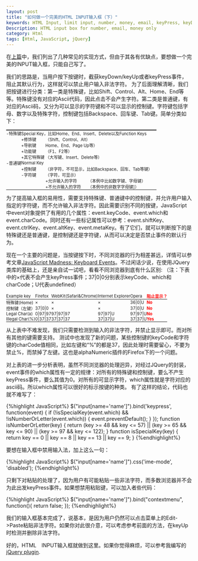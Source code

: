 ```yaml
---
layout: post
title: "如何做一个完美的HTML INPUT输入框（下）"
keywords: HTML Input, limit input, number, money, email, keyPress, keyDown, 
Description: HTML input box for number, email, money only
category: Html
tags: [Html, JavaScript, jQuery]
---
```


在[上篇](/2011/02/15/html-input-box-1/)中，我们列出了几种常见的实现方式，但由于其各有优缺点，要想做一个完美的INPUT输入框，只能自己写了。

我们的思路是，当用户按下按键时，截获keyDown/keyUp或者keyPress事件，阻止其默认行为，这样就可以禁止用户输入非法字符。
为了后面理解清晰，我们把按键进行分类：第一类是特殊键，比如Shift、Control、Alt、Home、End等等。特殊键没有对应的Ascii代码，因此点击不会产生字符。第二类是普通键，有对应的Ascii码，又分为可以显示的字符键和不可以显示的控制键。字符键包括字母、数字以及特殊字符，控制键包括Backspace、回车键、Tab键。简单分类如下：

<table style="font-size: 80%;">
<tbody>
<tr>
<td style="padding: 0;" width="10%"></td>
<td style="padding: 0;"></td>
<td style="padding: 0;"></td>
<td style="padding: 0;"></td>
</tr>
</tbody>
<tbody>
<tr>
<td style="padding: 0;">-特殊键</td>
<td style="padding: 0;" colspan="3">Special Key，比如Home、End、Insert、Delete以及Function Keys</td>
</tr>
<tr>
<td style="padding: 0;"></td>
<td style="padding: 0;">+修饰键</td>
<td style="padding: 0;" colspan="2">（Shift、Control、Alt）</td>
</tr>
<tr>
<td style="padding: 0;"></td>
<td style="padding: 0;">+导航键</td>
<td style="padding: 0;" colspan="2">Home、End、Page Up等）</td>
</tr>
<tr>
<td style="padding: 0;"></td>
<td style="padding: 0;">+功能键</td>
<td style="padding: 0;" colspan="2">（F1、F2等）</td>
</tr>
<tr>
<td style="padding: 0;"></td>
<td style="padding: 0;">+其它特殊键</td>
<td style="padding: 0;" colspan="2">（大写键、Insert、Delete等）</td>
</tr>
<tr>
<td style="padding: 0;">-普通键</td>
<td style="padding: 0;" colspan="3">Normal Key</td>
</tr>
<tr>
<td style="padding: 0;"></td>
<td style="padding: 0;">+控制键</td>
<td style="padding: 0;" colspan="2">（非字符，不可显示，比如Backspace、回车、Tab等键）</td>
</tr>
<tr>
<td style="padding: 0;"></td>
<td style="padding: 0;">-字符键</td>
<td style="padding: 0;" colspan="2">（字符，可显示）</td>
</tr>
<tr>
<td style="padding: 0;"></td>
<td style="padding: 0;"></td>
<td style="padding: 0;">+允许输入的字符</td>
<td style="padding: 0;">（本例中比如数字键、字母键）</td>
</tr>
<tr>
<td style="padding: 0;"></td>
<td style="padding: 0;"></td>
<td style="padding: 0;">+不允许输入的字符</td>
<td style="padding: 0;">（本例中的非数字字母键]）</td>
</tr>
</tbody>
</table>
为了提高输入框的易用性，需要支持特殊键、普通键中的控制键，并允许用户输入指定的字符键，而不允许输入非法字符。因此需要识别不同的按键，JavaScript中event对象提供了有用的几个属性：event.keyCode、event.which和event.charCode。同时还有一些标记属性可以参考：event.shiftKey、event.ctrlKey、event.altKey、event.metaKey。有了它们，就可以判断按下的是特殊键还是普通键，是控制键还是字符键，从而可以决定是否禁止事件的默认行为。

现在一个主要的问题是，当按键按下时，不同浏览器的行为相差甚远，详情可以参考文章[JavaScript Madness: Keyboard Events](http://unixpapa.com/js/key.html)。不过闲话少说，在使用JQuery类库的基础上，还是亲自试一试吧，看看不同浏览器到底有什么区别:
（注：下表中的×代表不会产生keyPress事件；37|0|0分别表示keyCode、which和charCode；U代表undefined）
<table style="font-size: 80%;">
<thead>
<tr>
<td style="padding: 0;">Example key</td>
<td style="padding: 0;">Firefox</td>
<td style="padding: 0;">WebKit(Safari&amp;Chrome)</td>
<td style="padding: 0;">Internet Explorer</td>
<td style="padding: 0;">Opera</td>
<td style="padding: 0; color: red;"><strong>阻止显示？</strong></td>
</tr>
</thead>
<tbody>
<tr>
<td style="padding: 0;">特殊键(Home)</td>
<td style="padding: 0;">×</td>
<td style="padding: 0;">×</td>
<td style="padding: 0;">×</td>
<td style="padding: 0;">36|0|U</td>
<td style="padding: 0; color: red;"><strong>No</strong></td>
</tr>
<tr>
<td style="padding: 0;">控制键（左键）</td>
<td style="padding: 0;">37|0|0</td>
<td style="padding: 0;">×</td>
<td style="padding: 0;">×</td>
<td style="padding: 0;">37|0|U</td>
<td style="padding: 0; color: red;"><strong>No</strong></td>
</tr>
<tr>
<td style="padding: 0;">Legal Char(a)</td>
<td style="padding: 0;">0|97|97</td>
<td style="padding: 0;">97|97|97</td>
<td style="padding: 0;">97|97|U</td>
<td style="padding: 0;">97|97|U</td>
<td style="padding: 0; color: red;"><strong>No</strong></td>
</tr>
<tr>
<td style="padding: 0;">Illegal Char(%)</td>
<td style="padding: 0;">0|37|37</td>
<td style="padding: 0;">37|37|37</td>
<td style="padding: 0;">37|37|U</td>
<td style="padding: 0;">37|37|U</td>
<td style="padding: 0; color: red;"><strong>Yes</strong></td>
</tr>
</tbody>
</table>
从上表中不难发现，我们只需要检测到输入的非法字符，并禁止显示即可。而对所有其他的键需要支持。
测试中也发现了新的问题，某些控制键的keyCode和字符键的charCode值相同，比如左键和“%”的都是37，因此处理时需要留心，不要为禁止%，而禁掉了左键。这也是alphaNumeric插件的Firefox下的一个问题。

对上表的进一步分析表明，虽然不同浏览器的处理迥异，对经过JQuery的封装，event事件的which属性有一定的规律：对所有的特殊键和控制键，要么不产生keyPress事件，要么其值为0。对所有的可显示字符，which属性就是字符对应的ascii码。所以which属性可以很好的标示按键的种类。
有了这样的结论，代码也就不难写了：

{%highlight JavaScript%}
$("input[name='name']").bind('keypress', function(event) {
    if (!isSpecialKey(event.which) &amp;&amp; !isNumberOrLetter(event.which)) {
         event.preventDefault();
    }
});
function isNumberOrLetter(key) {
    return (key &gt;= 48 &amp;&amp; key &lt;= 57) || (key &gt;= 65 &amp;&amp; key &lt;= 90) || (key &gt;= 97 &amp;&amp; key &lt;= 122);
}
function isSpecialKey(key) {
    return key == 0 || key == 8 || key == 13 || key == 9;
}
{%endhighlight%}

要想在输入框中禁用输入法，加上这么一句：

{%highlight JavaScript%}
$("input[name='name']").css('ime-mode', 'disabled');
{%endhighlight%}

只剩下对粘贴的处理了，因为用户有可能粘贴一些非法字符，而多数浏览器并不会为此出发keyPress事件。如果想禁用粘贴键，可以加入者些代码：

{%highlight JavaScript%}
$("input[name='name']").bind("contextmenu", function(){
    return false;
});
{%endhighlight%}

我们的输入框基本完成了，说基本，是因为用户仍然可以点击菜单上的Edit-&gt;Paste粘贴非法字符。如果你对此很介意，可以考虑参考前面的方法，在keyUp时检测并删除非法字符。

好的，HTML　INPUT输入框就做到这里。如果你觉得麻烦，可以参考我编写的[jQuery plugin](/2011-03-15-jquerynumberlettersplugin.html).

